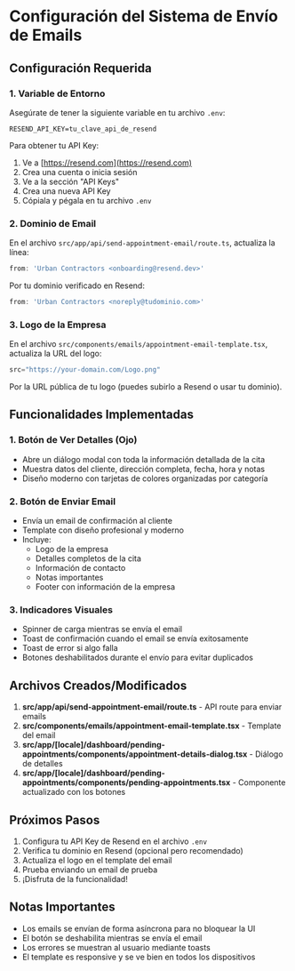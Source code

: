 # Configuración del Sistema de Envío de Emails

## Configuración Requerida

### 1. Variable de Entorno
Asegúrate de tener la siguiente variable en tu archivo `.env`:

```env
RESEND_API_KEY=tu_clave_api_de_resend
```

Para obtener tu API Key:
1. Ve a [https://resend.com](https://resend.com)
2. Crea una cuenta o inicia sesión
3. Ve a la sección "API Keys"
4. Crea una nueva API Key
5. Cópiala y pégala en tu archivo `.env`

### 2. Dominio de Email
En el archivo `src/app/api/send-appointment-email/route.ts`, actualiza la línea:

```typescript
from: 'Urban Contractors <onboarding@resend.dev>'
```

Por tu dominio verificado en Resend:

```typescript
from: 'Urban Contractors <noreply@tudominio.com>'
```

### 3. Logo de la Empresa
En el archivo `src/components/emails/appointment-email-template.tsx`, actualiza la URL del logo:

```typescript
src="https://your-domain.com/Logo.png"
```

Por la URL pública de tu logo (puedes subirlo a Resend o usar tu dominio).

## Funcionalidades Implementadas

### 1. Botón de Ver Detalles (Ojo)
- Abre un diálogo modal con toda la información detallada de la cita
- Muestra datos del cliente, dirección completa, fecha, hora y notas
- Diseño moderno con tarjetas de colores organizadas por categoría

### 2. Botón de Enviar Email
- Envía un email de confirmación al cliente
- Template con diseño profesional y moderno
- Incluye:
  - Logo de la empresa
  - Detalles completos de la cita
  - Información de contacto
  - Notas importantes
  - Footer con información de la empresa

### 3. Indicadores Visuales
- Spinner de carga mientras se envía el email
- Toast de confirmación cuando el email se envía exitosamente
- Toast de error si algo falla
- Botones deshabilitados durante el envío para evitar duplicados

## Archivos Creados/Modificados

1. **src/app/api/send-appointment-email/route.ts** - API route para enviar emails
2. **src/components/emails/appointment-email-template.tsx** - Template del email
3. **src/app/[locale]/dashboard/pending-appointments/components/appointment-details-dialog.tsx** - Diálogo de detalles
4. **src/app/[locale]/dashboard/pending-appointments/components/pending-appointments.tsx** - Componente actualizado con los botones

## Próximos Pasos

1. Configura tu API Key de Resend en el archivo `.env`
2. Verifica tu dominio en Resend (opcional pero recomendado)
3. Actualiza el logo en el template del email
4. Prueba enviando un email de prueba
5. ¡Disfruta de la funcionalidad!

## Notas Importantes

- Los emails se envían de forma asíncrona para no bloquear la UI
- El botón se deshabilita mientras se envía el email
- Los errores se muestran al usuario mediante toasts
- El template es responsive y se ve bien en todos los dispositivos
